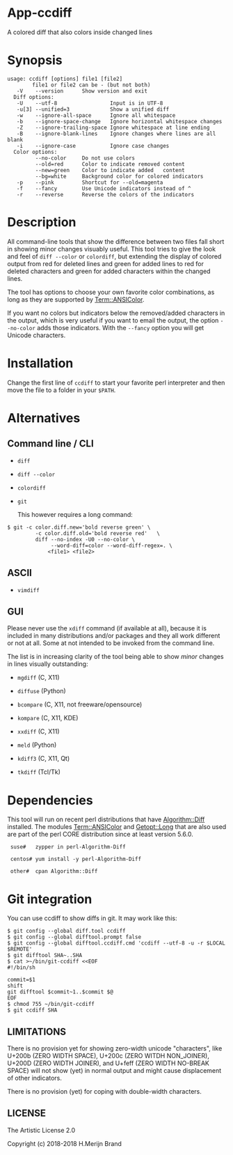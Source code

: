 # App-ccdiff

A colored diff that also colors inside changed lines

# Synopsis
```
usage: ccdiff [options] file1 [file2]
        file1 or file2 can be - (but not both)
   -V    --version      Show version and exit
  Diff options:
   -U    --utf-8                 Input is in UTF-8
   -u[3] --unified=3             Show a unified diff
   -w    --ignore-all-space      Ignore all whitespace
   -b    --ignore-space-change   Ignore horizontal whitespace changes
   -Z    --ignore-trailing-space Ignore whitespace at line ending
   -B    --ignore-blank-lines    Ignore changes where lines are all blank
   -i    --ignore-case           Ignore case changes
  Color options:
         --no-color     Do not use colors
         --old=red      Color to indicate removed content
         --new=green    Color to indicate added   content
         --bg=white     Background color for colored indicators
   -p    --pink         Shortcut for --old=magenta
   -f    --fancy        Use Unicode indicators instead of ^
   -r    --reverse      Reverse the colors of the indicators
```
# Description

All command-line tools that show the difference between two files fall
short in showing minor changes visuably useful. This tool tries to give
the look and feel of `diff --color` or `colordiff`, but extending the
display of colored output from red for deleted lines and green for added
lines to red for deleted characters and green for added characters within
the changed lines.

The tool has options to choose your own favorite color combinations, as
long as they are supported by
[Term::ANSIColor](https://metacpan.org/pod/Term::ANSIColor).

If you want no colors but indicators below the removed/added characters
in the output, which is very useful if you want to email the output, the
option `--no-color` adds those indicators. With the `--fancy` option you
will get Unicode characters.

# Installation

Change the first line of `ccdiff` to start your favorite perl interpreter
and then move the file to a folder in your `$PATH`.

# Alternatives

## Command line / CLI

 * `diff`

 * `diff --color`

 * `colordiff`

 * `git`

   This however requires a long command:
```
$ git -c color.diff.new='bold reverse green' \
         -c color.diff.old='bold reverse red'   \
         diff --no-index -U0 --no-color \
              --word-diff=color --word-diff-regex=. \
             <file1> <file2>
```
## ASCII

 * `vimdiff`

## GUI

Please never use the `xdiff` command (if available at all), because it is
included in many distributions and/or packages and they all work different
or not at all. Some at not intended to be invoked from the command line.

The list is in increasing clarity of the tool being able to show *minor*
changes in lines visually outstanding:

 * `mgdiff` (C, X11)

 * `diffuse` (Python)

 * `bcompare` (C, X11, not freeware/opensource)

 * `kompare` (C, X11, KDE)

 * `xxdiff` (C, X11)

 * `meld` (Python)

 * `kdiff3` (C, X11, Qt)

 * `tkdiff` (Tcl/Tk)

# Dependencies

This tool will run on recent perl distributions that have
[Algorithm::Diff](https://metacpan.org/pod/Algorithm::Diff)
installed. The modules
[Term::ANSIColor](https://metacpan.org/pod/Term::ANSIColor)
and [Getopt::Long](https://metacpan.org/pod/Getopt::Long)
that are also used are part of the perl CORE distribution
since at least version 5.6.0.
```
 suse#   zypper in perl-Algorithm-Diff

 centos# yum install -y perl-Algorithm-Diff

 other#  cpan Algorithm::Diff
```
# Git integration

You can use ccdiff to show diffs in git. It may work like this:
```
$ git config --global diff.tool ccdiff
$ git config --global difftool.prompt false
$ git config --global difftool.ccdiff.cmd 'ccdiff --utf-8 -u -r $LOCAL $REMOTE'
$ git difftool SHA~..SHA
$ cat >~/bin/git-ccdiff <<EOF
#!/bin/sh

commit=$1
shift
git difftool $commit~1..$commit $@
EOF
$ chmod 755 ~/bin/git-ccdiff
$ git ccdiff SHA
```

## LIMITATIONS

There is no provision yet for showing zero-width unicode "characters", like
U+200b (ZERO WIDTH SPACE), U+200c (ZERO WITDH NON_JOINER), U+200D (ZERO WIDTH
JOINER), and U+feff (ZERO WIDTH NO-BREAK SPACE) will not show (yet) in normal
output and might cause displacement of other indicators.

There is no provision (yet) for coping with double-width characters.

## LICENSE

The Artistic License 2.0

Copyright (c) 2018-2018 H.Merijn Brand
